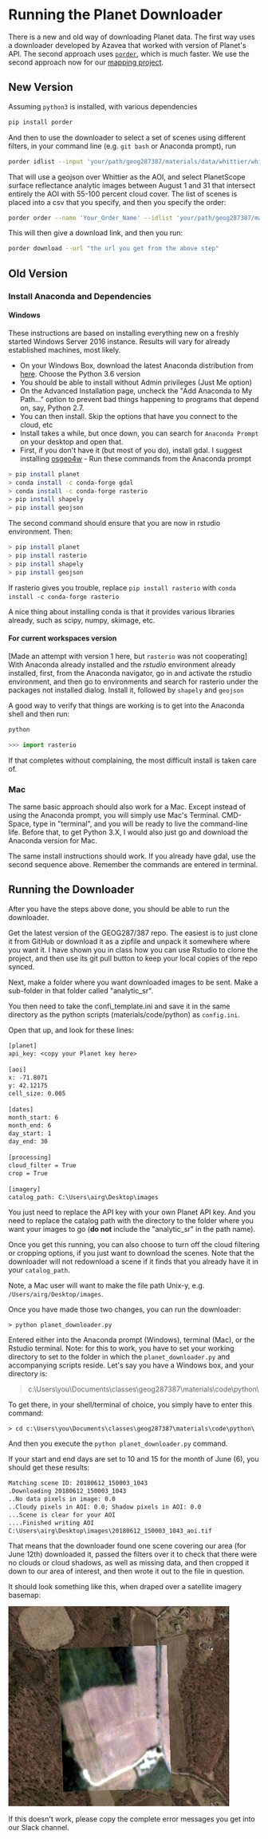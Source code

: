 # Running the Planet Downloader

There is a new and old way of downloading Planet data. The first way uses a downloader developed by Azavea that worked with version of Planet's API.  The second approach uses [`porder`](https://github.com/samapriya/porder), which is much faster. We use the second approach now for our [mapping project](mappingafrica.io). 

## New Version
Assuming `python3` is installed, with various dependencies
```bash
pip install porder
```

And then to use the downloader to select a set of scenes using different filters, in your command line (e.g. `git bash` or Anaconda prompt), run

```bash
porder idlist --input 'your/path/geog287387/materials/data/whittier/whittier_aoi.geojson' --start '2019-08-01' --end '2019-08-31' --item 'PSScene4Band' --asset 'analytic_sr' --outfile 'your/path/geog287387/materials/data/planet/whittier_0108_31082019.csv' --overlap '100' --filters 'range:view_angle:-3:3' 'range:clear_percent:55:100' 'string:ground_control:True' 'string:quality_category:standard' 
```

That will use a geojson over Whittier as the AOI, and select PlanetScope surface reflectance analytic images between August 1 and 31 that intersect entirely the AOI with 55-100 percent cloud cover. The list of scenes is placed into a csv that you specify, and then you specify the order:
```bash
porder order --name 'Your_Order_Name' --idlist 'your/path/geog287387/materials/data/planet/whittier_0108_31082019.csv' --item "PSScene4Band" --asset "analytic_sr"
```

This will then give a download link, and then you run:
```bash
porder download --url "the url you get from the above step"
```


## Old Version

### Install Anaconda and Dependencies 
#### Windows
These instructions are based on installing everything new on a freshly started Windows Server 2016 instance.  Results will vary for already established machines, most likely. 

- On your Windows Box, download the latest Anaconda distribution from [here](https://www.anaconda.com/download/). Choose the Python 3.6 version
- You should be able to install without Admin privileges (Just Me option)
- On the Advanced Installation page, uncheck the "Add Anaconda to My Path..." option to prevent bad things happening to programs that depend on, say, Python 2.7. 
- You can then install. Skip the options that have you connect to the cloud, etc
- Install takes a while, but once down, you can search for `Anaconda Prompt` on your desktop and open that.  
- First, if you don't have it (but most of you do), install gdal.  I suggest installing [osgeo4w](http://download.osgeo.org/osgeo4w/osgeo4w-setup-x86_64.exe) - Run these commands from the Anaconda prompt

```bash
> pip install planet
> conda install -c conda-forge gdal
> conda install -c conda-forge rasterio
> pip install shapely
> pip install geojson
```

The second command should ensure that you are now in rstudio environment. Then:
```bash
> pip install planet
> pip install rasterio
> pip install shapely
> pip install geojson
```

If rasterio gives you trouble, replace `pip install rasterio` with `conda install -c conda-forge rasterio`

A nice thing about installing conda is that it provides various libraries already, such as scipy, numpy, skimage, etc.  

#### For current workspaces version
[Made an attempt with version 1 here, but `rasterio` was not cooperating]
With Anaconda already installed and the *rstudio* environment already installed, first, from the Anaconda navigator, go in and activate the rstudio environment, and then go to environments and search for rasterio under the packages not installed dialog. Install it, followed by `shapely` and `geojson`

A good way to verify that things are working is to get into the Anaconda shell and then run:
```bash
python
```

```python
>>> import rasterio
```

If that completes without complaining, the most difficult install is taken care of. 

### Mac
The same basic approach should also work for a Mac.  Except instead of using the Anaconda prompt, you will simply use Mac's Terminal. CMD-Space, type in "terminal", and you will be ready to live the command-line life. Before that, to get Python 3.X, I would also just go and download the Anaconda version for Mac. 

The same install instructions should work.  If you already have gdal, use the second sequence above. Remember the commands are entered in terminal. 

## Running the Downloader

After you have the steps above done, you should be able to run the downloader. 

Get the latest version of the GEOG287/387 repo. The easiest is to just clone it from GitHub or download it as a zipfile and unpack it somewhere where you want it. I have shown you in class how you can use Rstudio to clone the project, and then use its git pull button to keep your local copies of the repo synced. 

Next, make a folder where you want downloaded images to be sent. Make a sub-folder in that folder called "analytic_sr". 

You then need to take the confi_template.ini and save it in the same directory as the python scripts (materials/code/python) as `config.ini`. 

Open that up, and look for these lines:
```
[planet]
api_key: <copy your Planet key here>

[aoi]
x: -71.8071 
y: 42.12175
cell_size: 0.005

[dates]
month_start: 6
month_end: 6
day_start: 1
day_end: 30

[processing]
cloud_filter = True
crop = True

[imagery]
catalog_path: C:\Users\airg\Desktop\images
```

You just need to replace the API key with your own Planet API key.  And you need to replace the catalog path with the directory to the folder where you want your images to go (**do not** include the "analytic_sr" in the path name). 

Once you get this running, you can also choose to turn off the cloud filtering or cropping options, if you just want to download the scenes. Note that the downloader will not redownload a scene if it finds that you already have it in your `catalog_path`. 

Note, a Mac user will want to make the file path Unix-y, e.g. `/Users/airg/Desktop/images`.

Once you have made those two changes, you can run the downloader:

```
> python planet_downloader.py
```

Entered either into the Anaconda prompt (Windows), terminal (Mac), or the Rstudio terminal. Note: for this to work, you have to set your working directory to set to the folder in which the `planet_downloader.py` and accompanying scripts reside. Let's say you have a Windows box, and your directory is:

> c:\Users\you\Documents\classes\geog287387\materials\code\python\

To get there, in your shell/terminal of choice, you simply have to enter this command: 

```
> cd c:\Users\you\Documents\classes\geog287387\materials\code\python\
```

And then you execute the `python planet_downloader.py` command.  

If your start and end days are set to 10 and 15 for the month of June (6), you should get these results:

```
Matching scene ID: 20180612_150003_1043
.Downloading 20180612_150003_1043
..No data pixels in image: 0.0
..Cloudy pixels in AOI: 0.0; Shadow pixels in AOI: 0.0
...Scene is clear for your AOI
....Finished writing AOI C:\Users\airg\Desktop\images\20180612_150003_1043_aoi.tif
```

That means that the downloader found one scene covering our area (for June 12th) downloaded it, passed the filters over it to check that there were no clouds or cloud shadows, as well as missing data, and then cropped it down to our area of interest, and then wrote it out to the file in question. 

It should look something like this, when draped over a satellite imagery basemap:

![](figures/planet_aoi.png?raw=true)

If this doesn't work, please copy the complete error messages you get into our Slack channel.  


